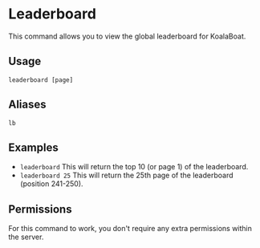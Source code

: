 # Leaderboard
This command allows you to view the global leaderboard for KoalaBoat.

## Usage
`leaderboard [page]`

## Aliases
`lb`

## Examples
- `leaderboard` This will return the top 10 (or page 1) of the leaderboard.
- `leaderboard 25` This will return the 25th page of the leaderboard (position 241-250).

## Permissions
For this command to work, you don't require any extra permissions within the server. 